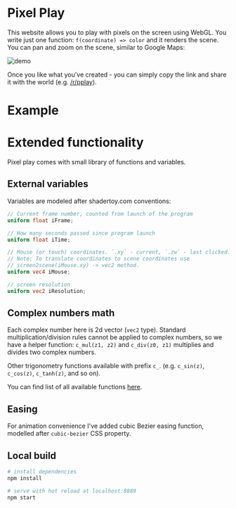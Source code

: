 # Pixel Play

This website allows you to play with pixels on the screen using WebGL.
You write just one function: `f(coordinate) => color` and it renders
the scene. You can pan and zoom on the scene, similar to Google Maps:

![demo](https://github.com/anvaka/pplay/wiki/images/panzoom-fractal.gif)

Once you like what you've created - you can simply copy the link and
share it with the world (e.g. [/r/pplay](https://www.reddit.com/r/pplay/)).

# Example

# Extended functionality

Pixel play comes with small library of functions and variables.

## External variables

Variables are modeled after shadertoy.com conventions:

``` glsl
// Current frame number, counted from launch of the program
uniform float iFrame;

// How many seconds passed since program launch
uniform float iTime;

// Mouse (or touch) coordinates. `.xy` - current, `.zw` - last clicked.
// Note: To translate coordinates to scene coordinates use 
// screen2scene(iMouse.xy) -> vec2 method.
uniform vec4 iMouse;

// screen resolution
uniform vec2 iResolution;
```

## Complex numbers math

Each complex number here is 2d vector (`vec2` type). Standard multiplication/division rules cannot
be applied to complex numbers, so we have a helper function: `c_mul(z1, z2)` and `c_div(z0, z1)` 
multiplies and divides two complex numbers.

Other trigonometry functions available with prefix `c_`. (e.g. `c_sin(z)`, `c_cos(z)`, `c_tanh(z)`, and so on).

You can find list of all available functions [here](https://github.com/anvaka/pplay/blob/master/src/util/shaders/complex.glsl).


## Easing

For animation convenience I've added cubic Bezier easing function, modelled after `cubic-bezier` CSS
property. 


## Local build

``` bash
# install dependencies
npm install

# serve with hot reload at localhost:8889
npm start
```